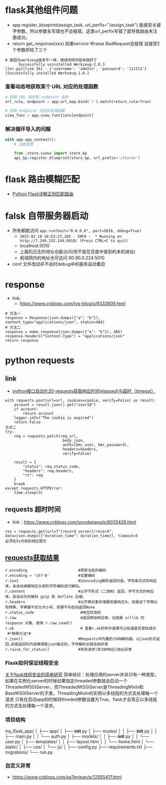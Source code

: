 # flask其他组件问题
- app.register_blueprint(assign_task, url_perfix="/assign_task") 能接受关键字参数，所以参数名写错也不会报错，这里url_perfix写错了就导致路由未注册成功。
- return get_response(xxx) 如果service 中raise BadRequest会报错 说接受2个参数却给了三个
```
# 是因为werkzeug版本不一样，换成同样的版本就好了
      Successfully uninstalled Werkzeug-2.0.3
ller.py][line 26] - {'username': 'adm2in', 'password': '111111'}                                       │Successfully installed Werkzeug-1.0.1

```
### 查看动态地获取某个 URL 对应的处理函数
```py
# 获取 URL 规则和 endpoint 名称
url_rule, endpoint = app.url_map.bind('/').match(return_rule=True)

# 获取 endpoint 对应的处理函数
view_func = app.view_functions[endpoint]
```
### 解决循环导入的问题
```py
with app.app_context():
    # 注册蓝图

    from .store.views import store_bp
    api_bp.register_blueprint(store_bp, url_prefix='/stores')
```
# flask 路由模糊匹配
- [Python Flask详解正则匹配路由](https://blog.csdn.net/weixin_42008209/article/details/80368492)


# falsk 自带服务器启动
- 所有都能访问 `app.run(host="0.0.0.0", port=5010, debug=True)`
  - `2022-02-19 16:53:27,103 - INFO -  * Running on http://7.249.232.144:5010/ (Press CTRL+C to quit)`
  - localhost:5010 
  - 上面的日志的地址也能访问(但不是在百度中查到的本机地址)
  - 局域网内的地址也可访问 90.90.0.224:5010
- conf 文件改动并不会时debug中的服务自动重启
# response
- link:
  - https://www.cnblogs.com/lyg-blog/p/9332609.html
```
# 方法一
response = Response(json.dumps({"a": "b"}), content_type="applications/json", status=404)
# 方法二
response = make_response(json.dumps({"a": "b"}), 405)
response.headers["Content-Type"] = "applications/json"
return response
```
# python requests
## link
  - [python接口自动化20-requests获取响应时间(elapsed)与超时（timeout）](https://www.cnblogs.com/yoyoketang/p/8035428.html)
```
with requests.post(url=url, cookies=cookie, verify=False) as result:
    account = result.json().get("userId")
    if account:
        return account
    logger.info("The cookie is expired")
    return False
方式二
try:
    req = requests.patch(req_url,
                          body_json,
                          auth=(bmc_user, bmc_password),
                          headers=headers,
                          verify=False)

    result = {
        "status": req.status_code,
        "headers": req.headers,
        "rt": req
    }
    break
except requests.HTTPError:
    time.sleep(3)
```
## requests 超时时间
- link：https://www.cnblogs.com/yoyoketang/p/8035428.html
```
res = requests.get(url=f"{record_server}/record", data=json.dumps({"duration_time": duration_time}), timeout=5
必须在5s内收到相应报文
```

## [requests获取结果](https://www.cnblogs.com/lanyinhao/p/9634742.html)
```
r.encoding                       #获取当前的编码
r.encoding = 'utf-8'             #设置编码
r.text                           #以encoding解析返回内容。字符串方式的响应体，会自动根据响应头部的字符编码进行解码。
r.content                        #以字节形式（二进制）返回。字节方式的响应体，会自动为你解码 gzip 和 deflate 压缩。
r.headers                        #以字典对象存储服务器响应头，但是这个字典比较特殊，字典键不区分大小写，若键不存在则返回None
r.status_code                     #响应状态码
r.raw                             #返回原始响应体，也就是 urllib 的 response 对象，使用 r.raw.read()   
r.ok                              # 查看r.ok的布尔值便可以知道是否登陆成功
 #*特殊方法*#
r.json()                         #Requests中内置的JSON解码器，以json形式返回,前提返回的内容确保是json格式的，不然解析出错会抛异常
r.raise_for_status()             #失败请求(非200响应)抛出异常
```

### Flask如何保证线程安全
[关于flask线程安全的简单研究](https://www.cnblogs.com/fengff/p/9087660.html)
简单结论：处理应用的server并非只有一种类型，如果在实例化server的时候如果指定threaded参数就会启动一个ThreadedWSGIServer，而ThreadedWSGIServer是ThreadingMixIn和BaseWSGIServer的子类，ThreadingMixIn的实例以多线程的方式去处理每一个请求
只有在启动app的时候将threded参数设置为True，flask才会真正以多线程的方式去处理每一个请求。


### 项目结构
my_flask_app/
│
├── app/
│   ├── __init__.py
│   ├── routes/
│   │   ├── __init__.py
│   │   ├── main.py
│   │   └── auth.py
│   ├── models/
│   │   ├── __init__.py
│   │   └── user.py
│   ├── templates/
│   │   ├── layout.html
│   │   └── home.html
│   └── static/
│       ├── css/
│       └── js/
│
├── config.py
├── requirements.txt
├── migrations/
└── run.py
### 自定义异常
- https://www.cnblogs.com/se7enjean/p/12955417.html
